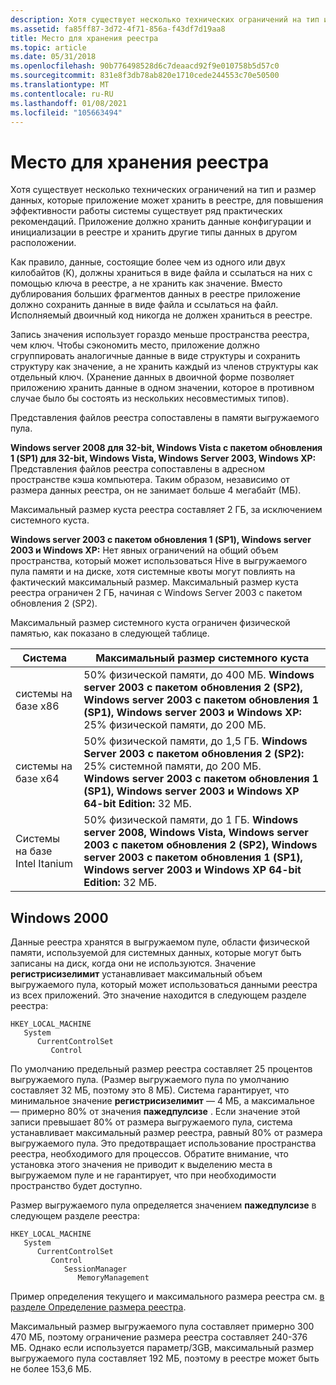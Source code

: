 ```yaml
---
description: Хотя существует несколько технических ограничений на тип и размер данных, которые приложение может хранить в реестре, для повышения эффективности работы системы существует ряд практических рекомендаций.
ms.assetid: fa85ff87-3d72-4f71-856a-f43df7d19aa8
title: Место для хранения реестра
ms.topic: article
ms.date: 05/31/2018
ms.openlocfilehash: 90b776498528d6c7deaacd92f9e010758b5d57c0
ms.sourcegitcommit: 831e8f3db78ab820e1710cede244553c70e50500
ms.translationtype: MT
ms.contentlocale: ru-RU
ms.lasthandoff: 01/08/2021
ms.locfileid: "105663494"
---
```

# <a name="registry-storage-space"></a>Место для хранения реестра

Хотя существует несколько технических ограничений на тип и размер данных, которые приложение может хранить в реестре, для повышения эффективности работы системы существует ряд практических рекомендаций. Приложение должно хранить данные конфигурации и инициализации в реестре и хранить другие типы данных в другом расположении.

Как правило, данные, состоящие более чем из одного или двух килобайтов (K), должны храниться в виде файла и ссылаться на них с помощью ключа в реестре, а не хранить как значение. Вместо дублирования больших фрагментов данных в реестре приложение должно сохранить данные в виде файла и ссылаться на файл. Исполняемый двоичный код никогда не должен храниться в реестре.

Запись значения использует гораздо меньше пространства реестра, чем ключ. Чтобы сэкономить место, приложение должно сгруппировать аналогичные данные в виде структуры и сохранить структуру как значение, а не хранить каждый из членов структуры как отдельный ключ. (Хранение данных в двоичной форме позволяет приложению хранить данные в одном значении, которое в противном случае было бы состоять из нескольких несовместимых типов).

Представления файлов реестра сопоставлены в памяти выгружаемого пула.

**Windows server 2008 для 32-bit, Windows Vista с пакетом обновления 1 (SP1) для 32-bit, Windows Vista, Windows Server 2003, Windows XP:** Представления файлов реестра сопоставлены в адресном пространстве кэша компьютера. Таким образом, независимо от размера данных реестра, он не занимает больше 4 мегабайт (МБ).

Максимальный размер куста реестра составляет 2 ГБ, за исключением системного куста.

**Windows server 2003 с пакетом обновления 1 (SP1), Windows server 2003 и Windows XP:** Нет явных ограничений на общий объем пространства, который может использоваться Hive в выгружаемого пула памяти и на диске, хотя системные квоты могут повлиять на фактический максимальный размер. Максимальный размер куста реестра ограничен 2 ГБ, начиная с Windows Server 2003 с пакетом обновления 2 (SP2).

Максимальный размер системного куста ограничен физической памятью, как показано в следующей таблице. 

| Система                      | Максимальный размер системного куста                                                                                                                                                                                                            |
|-----------------------------|--------------------------------------------------------------------------------------------------------------------------------------------------------------------------------------------------------------------------------------------|
| системы на базе x86           | 50% физической памяти, до 400 МБ. **Windows server 2003 с пакетом обновления 2 (SP2), Windows server 2003 с пакетом обновления 1 (SP1), Windows server 2003 и Windows XP:** 25% физической памяти, до 200 МБ.<br/>                                    |
| системы на базе x64           | 50% физической памяти, до 1,5 ГБ. **Windows Server 2003 с пакетом обновления 2 (SP2):** 25% системной памяти, до 200 МБ.<br/> **Windows server 2003 с пакетом обновления 1 (SP1), Windows server 2003 и Windows XP 64-bit Edition:** 32 МБ.<br/> |
| Системы на базе Intel Itanium | 50% физической памяти, до 1 ГБ. **Windows server 2008, Windows Vista, Windows server 2003 с пакетом обновления 2 (SP2), Windows server 2003 с пакетом обновления 1 (SP1), Windows server 2003 и Windows XP 64-bit Edition:** 32 МБ.<br/>                         |



 

## <a name="windows-2000"></a>Windows 2000

Данные реестра хранятся в выгружаемом пуле, области физической памяти, используемой для системных данных, которые могут быть записаны на диск, когда они не используются. Значение **регистрисизелимит** устанавливает максимальный объем выгружаемого пула, который может использоваться данными реестра из всех приложений. Это значение находится в следующем разделе реестра:

```
HKEY_LOCAL_MACHINE
   System
      CurrentControlSet
         Control
```

По умолчанию предельный размер реестра составляет 25 процентов выгружаемого пула. (Размер выгружаемого пула по умолчанию составляет 32 МБ, поэтому это 8 МБ). Система гарантирует, что минимальное значение **регистрисизелимит** — 4 МБ, а максимальное — примерно 80% от значения **пажедпулсизе** . Если значение этой записи превышает 80% от размера выгружаемого пула, система устанавливает максимальный размер реестра, равный 80% от размера выгружаемого пула. Это предотвращает использование пространства реестра, необходимого для процессов. Обратите внимание, что установка этого значения не приводит к выделению места в выгружаемом пуле и не гарантирует, что при необходимости пространство будет доступно.

Размер выгружаемого пула определяется значением **пажедпулсизе** в следующем разделе реестра:

```
HKEY_LOCAL_MACHINE
   System
      CurrentControlSet
         Control
            SessionManager
               MemoryManagement
```

Пример определения текущего и максимального размера реестра см. [в разделе Определение размера реестра](determining-the-registry-size.md).

Максимальный размер выгружаемого пула составляет примерно 300 470 МБ, поэтому ограничение размера реестра составляет 240-376 МБ. Однако если используется параметр/3GB, максимальный размер выгружаемого пула составляет 192 МБ, поэтому в реестре может быть не более 153,6 МБ.

 

 





